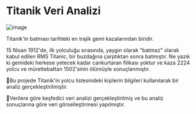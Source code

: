 # Titanik Veri Analizi
![image](https://github.com/sevgiesiyok/Titanic-Data-Analys/assets/95496768/f4f70180-482e-4294-bfb9-6ca745bd5275)


Titanik'in batması tarihteki en trajik gemi kazalarından biridir.

15 Nisan 1912'de, ilk yolculuğu sırasında, yaygın olarak "batmaz" olarak kabul edilen RMS Titanic, bir buzdağına çarptıktan sonra batmıştır. Ne yazık ki gemideki herkese yetecek kadar cankurtaran filikası yoktur ve kaza 2224 yolcu ve mürettebattan 1502'sinin ölümüyle sonuçlanmıştır.

📌Bu projede Titanik'in yolcu listesindeki kişilerin bilgileri kullanılarak bir analiz gerçekleştirilmiştir.

📌Verilere göre keşfedici veri analizi gerçekleştirilmiş ve bu analiz sonuçlarına göre veri görselleştirmesi yapılmıştır.
